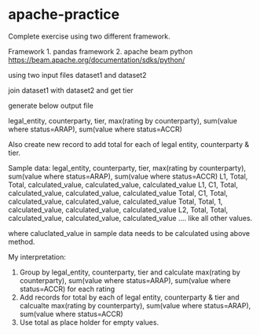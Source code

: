 # apache-practice

Complete exercise using two different framework.

Framework 1. pandas
framework 2. apache beam python https://beam.apache.org/documentation/sdks/python/


using two input files dataset1 and dataset2 

join dataset1 with dataset2 and get tier

generate below output file

legal_entity, counterparty, tier, max(rating by counterparty), sum(value where status=ARAP), sum(value where status=ACCR)

Also create new record to add total for each of legal entity, counterparty & tier.

Sample data:
legal_entity, counterparty, tier, max(rating by counterparty), sum(value where status=ARAP), sum(value where status=ACCR)
L1, Total, Total, calculated_value, calculated_value, calculated_value
L1, C1, Total, calculated_value, calculated_value, calculated_value
Total, C1, Total, calculated_value, calculated_value, calculated_value
Total, Total, 1, calculated_value, calculated_value, calculated_value
L2, Total, Total, calculated_value, calculated_value, calculated_value
....
like all other values.

where caluclated_value in sample data needs to be calculated using above method.


My interpretation:
1. Group by legal_entity, counterparty, tier and calculate max(rating by counterparty), sum(value where status=ARAP), sum(value where status=ACCR) for each rating
2. Add records for total by each of legal entity, counterparty & tier and calcualte max(rating by counterparty), sum(value where status=ARAP), sum(value where status=ACCR)
3. Use total as place holder for empty values. 